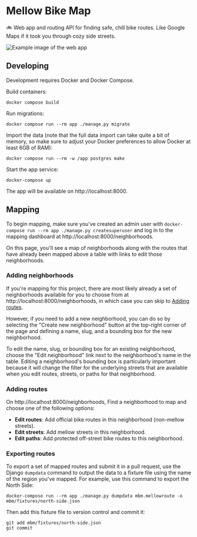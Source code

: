 # Mellow Bike Map

🚲 Web app and routing API for finding safe, chill bike routes. Like Google Maps if it took you through cozy side streets.

![Example image of the web app](app/mbm/static/images/social.png)

## Developing

Development requires Docker and Docker Compose.

Build containers:

```
docker compose build
```

Run migrations:

```
docker compose run --rm app ./manage.py migrate
```

Import the data (note that the full data import can take quite a bit of memory,
so make sure to adjust your Docker preferences to allow Docker at least 6GB of
RAM):

```
docker compose run --rm -w /app postgres make
```

Start the app service:

```
docker-compose up
```

The app will be available on http://localhost:8000.

## Mapping

To begin mapping, make sure you've created an admin user with
`docker-compose run --rm app ./manage.py createsuperuser` and log in to the
mapping dashboard at http://localhost:8000/neighborhoods.

On this page, you'll see a map of neighborhoods along with the routes that have
already been mapped above a table with links to edit those neighborhoods.

### Adding neighborhoods

If you're mapping for this project, there are most likely already a set of
neighborhoods available for you to choose from at http://localhost:8000/neighborhoods,
in which case you can skip to [Adding routes](#adding-routes).

However, if you need to add a new neighborhood, you can do so by selecting the
"Create new neighborhood" button at the top-right corner of the page and
defining a name, slug, and a bounding box for the new neighborhood.

To edit the name, slug, or bounding box for an existing neighborhood, choose the
"Edit neighborhood" link next to the neighborhood's name in the table. Editing
a neighborhood's bounding box is particularly important because it will change
the filter for the underlying streets that are available when you edit routes,
streets, or paths for that neighborhood.

### Adding routes

On http://localhost:8000/neighborhoods, Find a neighborhood to map and choose one of the
following options:

* **Edit routes**: Add official bike routes in this neighborhood (non-mellow streets).
* **Edit streets**: Add mellow streets in this neighborhood.
* **Edit paths**: Add protected off-street bike routes to this neighborhood.

### Exporting routes

To export a set of mapped routes and submit it in a pull request, use the Django
`dumpdata` command to output the data to a fixture file using the name of the
region you've mapped. For example, use this command to export the North Side:

```
docker-compose run --rm app ./manage.py dumpdata mbm.mellowroute -o mbm/fixtures/north-side.json
```

Then add this fixture file to version control and commit it:

```
git add mbm/fixtures/north-side.json
git commit
```
